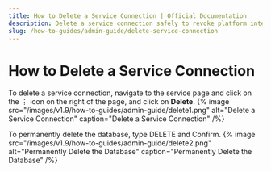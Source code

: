 ```yaml
---
title: How to Delete a Service Connection | Official Documentation
description: Delete a service connection safely to revoke platform integrations while maintaining metadata integrity and system consistency.
slug: /how-to-guides/admin-guide/delete-service-connection
---
```


# How to Delete a Service Connection

To delete a service connection, navigate to the service page and click on the ⋮ icon on the right of the page, and click on **Delete**.
{% image
    src="/images/v1.9/how-to-guides/admin-guide/delete1.png"
    alt="Delete a Service Connection"
    caption="Delete a Service Connection"
    /%}

To permanently delete the database, type DELETE and Confirm.
{% image
    src="/images/v1.9/how-to-guides/admin-guide/delete2.png"
    alt="Permanently Delete the Database"
    caption="Permanently Delete the Database"
    /%}